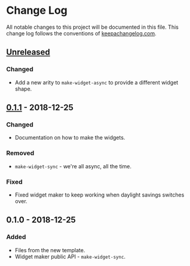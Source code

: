 # Change Log
All notable changes to this project will be documented in this file. This change log follows the conventions of [keepachangelog.com](http://keepachangelog.com/).

## [Unreleased]
### Changed
- Add a new arity to `make-widget-async` to provide a different widget shape.

## [0.1.1] - 2018-12-25
### Changed
- Documentation on how to make the widgets.

### Removed
- `make-widget-sync` - we're all async, all the time.

### Fixed
- Fixed widget maker to keep working when daylight savings switches over.

## 0.1.0 - 2018-12-25
### Added
- Files from the new template.
- Widget maker public API - `make-widget-sync`.

[Unreleased]: https://github.com/your-name/ruse/compare/0.1.1...HEAD
[0.1.1]: https://github.com/your-name/ruse/compare/0.1.0...0.1.1
